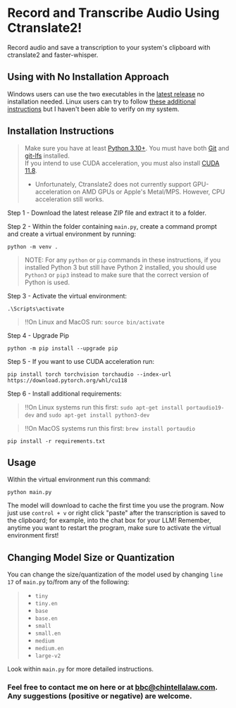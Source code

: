 # Record and Transcribe Audio Using Ctranslate2!
Record audio and save a transcription to your system's clipboard with ctranslate2 and faster-whisper.

## Using with No Installation Approach
Windows users can use the two executables in the [latest release](https://github.com/BBC-Esq/ctranslate2-faster-whisper-transcriber/releases/tag/v1.1) no installation needed.  Linux users can try to follow [these additional instructions](https://github.com/BBC-Esq/ctranslate2-faster-whisper-transcriber/blob/main/linux_instructions.png) but I haven't been able to verify on my system.

## Installation Instructions
> Make sure you have at least [Python 3.10+](https://www.python.org/downloads/release/python-31011/).
> You must have both [Git](https://git-scm.com/downloads) and [git-lfs](https://git-lfs.com/) installed.<br>
> If you intend to use CUDA acceleration, you must also install [CUDA 11.8](https://developer.nvidia.com/cuda-11-8-0-download-archive).
  > * Unfortunately, Ctranslate2 does not currently support GPU-acceleration on AMD GPUs or Apple's Metal/MPS. However, CPU acceleration still works.

Step 1 - Download the latest release ZIP file and extract it to a folder.

Step 2 - Within the folder containing ```main.py```, create a command prompt and create a virtual environment by running:
```
python -m venv .
```
  > NOTE: For any ```python``` or ```pip``` commands in these instructions, if you installed Python 3 but still have Python 2 installed, you should use ```Python3``` or ```pip3``` instead to make sure that the correct version of Python is used.

Step 3 - Activate the virtual environment:
```
.\Scripts\activate
```
  > ‼️On Linux and MacOS run: ```source bin/activate```

Step 4 - Upgrade Pip
```
python -m pip install --upgrade pip
```

Step 5 - If you want to use CUDA acceleration run:
```
pip install torch torchvision torchaudio --index-url https://download.pytorch.org/whl/cu118
```

Step 6 - Install additional requirements:
> ‼️On Linux systems run this first: ```sudo apt-get install portaudio19-dev``` and ```sudo apt-get install python3-dev```

> ‼️On MacOS systems run this first: ```brew install portaudio```
```
pip install -r requirements.txt
```

## Usage
Within the virtual environment run this command:
```
python main.py
```
The model will download to cache the first time you use the program.
Now just use ```control + v``` or right click "paste" after the transcription is saved to the clipboard; for example, into the chat box for your LLM!
Remember, anytime you want to restart the program, make sure to activate the virtual environment first!

## Changing Model Size or Quantization
You can change the size/quantization of the model used by changing ```line 17``` of ```main.py``` to/from any of the following:

>  * ```tiny```
>  * ```tiny.en```
>  * ```base```
>  * ```base.en```
>  * ```small```
>  * ```small.en```
>  * ```medium```
>  * ```medium.en```
>  * ```large-v2```

Look within ```main.py``` for more detailed instructions.

### Feel free to contact me on here or at bbc@chintellalaw.com.  Any suggestions (positive or negative) are welcome.
